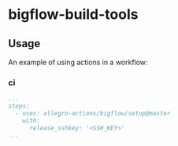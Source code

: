 # bigflow-build-tools

## Usage

An example of using actions in a workflow:

### ci

```yaml
...
steps:
  - uses: allegro-actions/bigflow/setup@master
    with:
      release_sshkey: '<SSH_KEY>'
...
```
